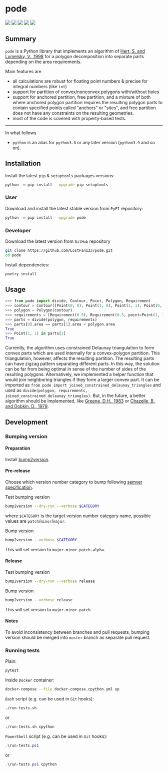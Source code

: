 pode
===========


[![](https://travis-ci.org/LostFan123/pode.svg?branch=master)](https://travis-ci.org/LostFan123/pode "Travis CI")
[![](https://dev.azure.com/skorobogatov/pode/_apis/build/status/LostFan123.pode?branchName=master)](https://dev.azure.com/skorobogatov/pode/_build/latest?definitionId=2&branchName=master "Azure Pipelines")
[![](https://codecov.io/gh/LostFan123/pode/branch/master/graph/badge.svg)](https://codecov.io/gh/LostFan123/pode "Codecov")
[![](https://img.shields.io/github/license/LostFan123/pode.svg)](https://github.com/LostFan123/pode/blob/master/LICENSE "License")
[![](https://badge.fury.io/py/pode.svg)](https://badge.fury.io/py/pode "PyPI")

Summary
-------

`pode` is a Python library that implements an algorithm of 
[Hert, S. and Lumelsky, V., 1998](https://www.worldscientific.com/doi/abs/10.1142/S0218195998000230)
for a polygon decomposition into separate parts depending on the area 
requirements.

Main features are
- all calculations are robust for floating point numbers
& precise for integral numbers (like `int`)
- support for partition of convex/nonconvex polygons with/without holes
- support for anchored partition, free partition, and a mixture of both 
where anchored polygon partition requires the resulting polygon parts to 
contain specified points called "anchors" or "sites", and free partition does 
not have any constraints on the resulting geometries. 
- most of the code is covered with property-based tests.
---

In what follows
- `python` is an alias for `python3.8` or any later
version (`python3.9` and so on).

Installation
------------

Install the latest `pip` & `setuptools` packages versions:
  ```bash
  python -m pip install --upgrade pip setuptools
  ```

### User

Download and install the latest stable version from `PyPI` repository:
  ```bash
  python -m pip install --upgrade pode
  ```

### Developer

Download the latest version from `GitHub` repository
```bash
git clone https://github.com/LostFan123/pode.git
cd pode
```

Install dependencies:
  ```bash
  poetry install
  ```

Usage
-----
```python
>>> from pode import divide, Contour, Point, Polygon, Requirement
>>> contour = Contour([Point(0, 0), Point(1, 0), Point(1, 1), Point(0, 1)])
>>> polygon = Polygon(contour)
>>> requirements = [Requirement(0.5), Requirement(0.5, point=Point(1, 1))]
>>> parts = divide(polygon, requirements)
>>> parts[0].area == parts[1].area < polygon.area
True
>>> Point(1, 1) in parts[1]
True
```
Currently, the algorithm uses constrained Delaunay triangulation to form convex 
parts which are used internally for a convex-polygon partition.
This triangulation, however, affects the resulting partition. The resulting 
parts can have zigzag pattern separating different parts. In this way, the 
solution can be far from being optimal in sense of the number of sides of the
resulting polygons. Alternatively, we implemented a helper function that would 
join neighboring triangles if they form a larger convex part. It can be 
imported as `from pode import joined_constrained_delaunay_triangles` and used
as `divide(polygon, requirements, joined_constrained_delaunay_triangles)`. But, 
in the future, a better algorithm should be implemented, like 
[Greene, D.H., 1983](https://www.goodreads.com/book/show/477772.Advances_in_Computing_Research_Volume_1) 
or [Chazelle, B. and Dobkin, D., 1979](https://dl.acm.org/doi/abs/10.1145/800135.804396).


Development
-----------

### Bumping version

#### Preparation

Install
[bump2version](https://github.com/c4urself/bump2version#installation).

#### Pre-release

Choose which version number category to bump following [semver
specification](http://semver.org/).

Test bumping version
```bash
bump2version --dry-run --verbose $CATEGORY
```

where `$CATEGORY` is the target version number category name, possible
values are `patch`/`minor`/`major`.

Bump version
```bash
bump2version --verbose $CATEGORY
```

This will set version to `major.minor.patch-alpha`. 

#### Release

Test bumping version
```bash
bump2version --dry-run --verbose release
```

Bump version
```bash
bump2version --verbose release
```

This will set version to `major.minor.patch`.

#### Notes

To avoid inconsistency between branches and pull requests,
bumping version should be merged into `master` branch 
as separate pull request.

### Running tests

Plain:
  ```bash
  pytest
  ```

Inside `Docker` container:
  ```bash
  docker-compose --file docker-compose.cpython.yml up
  ```

`Bash` script (e.g. can be used in `Git` hooks):
  ```bash
  ./run-tests.sh
  ```
  or
  ```bash
  ./run-tests.sh cpython
  ```

`PowerShell` script (e.g. can be used in `Git` hooks):
  ```powershell
  .\run-tests.ps1
  ```
  or
  ```powershell
  .\run-tests.ps1 cpython
  ```
